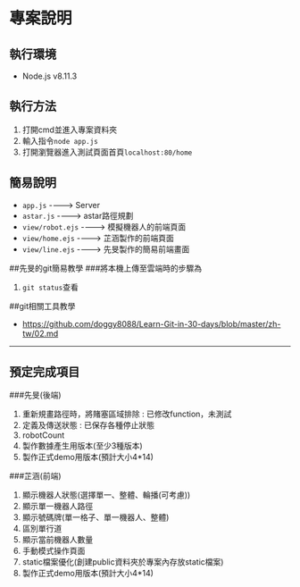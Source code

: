 # 專案說明

## 執行環境
* Node.js v8.11.3

## 執行方法
1. 打開cmd並進入專案資料夾
2. 輸入指令```node app.js```
3. 打開瀏覽器進入測試頁面首頁```localhost:80/home```

## 簡易說明
+ ```app.js``` ----> Server
+ ```astar.js``` ----> astar路徑規劃
+ ```view/robot.ejs``` ----> 模擬機器人的前端頁面
+ ```view/home.ejs``` ----> 芷涵製作的前端頁面
+ ```view/line.ejs``` ----> 先旻製作的簡易前端畫面

##先旻的git簡易教學
###將本機上傳至雲端時的步驟為
1. ```git status```查看

##git相關工具教學
* https://github.com/doggy8088/Learn-Git-in-30-days/blob/master/zh-tw/02.md

* * *
## 預定完成項目
###先旻(後端)
1. 重新規畫路徑時，將賭塞區域排除 : 已修改function，未測試
2. 定義及傳送狀態 : 已保存各種停止狀態
3. robotCount
4. 製作數據產生用版本(至少3種版本)
5. 製作正式demo用版本(預計大小4*14)

###芷涵(前端)
1. 顯示機器人狀態(選擇單一、整體、輪播(可考慮))
2. 顯示單一機器人路徑
3. 顯示號碼牌(單一格子、單一機器人、整體)
4. 區別單行道
5. 顯示當前機器人數量
6. 手動模式操作頁面
7. static檔案優化(創建public資料夾於專案內存放static檔案)
8. 製作正式demo用版本(預計大小4*14)
